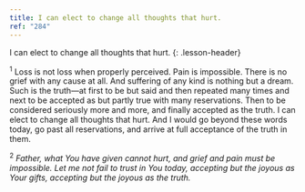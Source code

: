 ```yaml
---
title: I can elect to change all thoughts that hurt.
ref: "284"
---
```


I can elect to change all thoughts that hurt.
{: .lesson-header}

<sup>1</sup> Loss is not loss when properly perceived. Pain is
impossible. There is no grief with any cause at all. And suffering of
any kind is nothing but a dream. Such is the truth—at first to be but
said and then repeated many times and next to be accepted as but partly
true with many reservations. Then to be considered seriously more and
more, and finally accepted as the truth. I can elect to change all
thoughts that hurt. And I would go beyond these words today, go past all
reservations, and arrive at full acceptance of the truth in them.

<sup>2</sup> *Father, what You have given cannot hurt, and grief and
pain must be impossible. Let me not fail to trust in You today,
accepting but the joyous as Your gifts, accepting but the joyous as the
truth.*

